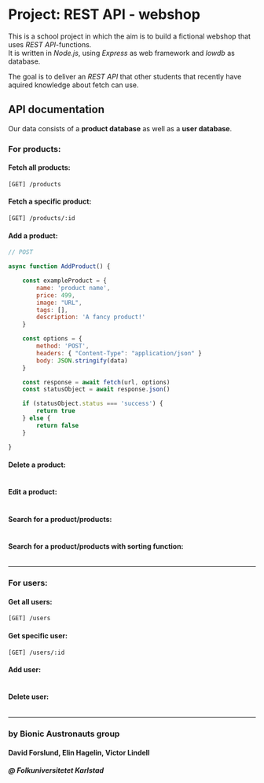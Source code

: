 # Project: REST API - webshop
  
       

This is a school project in which the aim is to build a fictional webshop that uses *REST API*-functions.  
It is written in *Node.js*, using *Express* as web framework and *lowdb* as database.

The goal is to deliver an *REST API* that other students that recently have aquired knowledge about fetch can use.

## API documentation
Our data consists of a **product database** as well as a **user database**.



### For products:


#### Fetch all products:
```
[GET] /products
```  

#### Fetch a specific product:
```
[GET] /products/:id
```

#### Add a product:
```js
// POST

async function AddProduct() {

    const exampleProduct = {
        name: 'product name',
        price: 499,
        image: "URL",
        tags: [],
        description: 'A fancy product!'
    }

    const options = {
        method: 'POST',
        headers: { "Content-Type": "application/json" }
        body: JSON.stringify(data)
    }

    const response = await fetch(url, options)
    const statusObject = await response.json()

    if (statusObject.status === 'success') {
        return true
    } else {
        return false
    }

}
```

#### Delete a product:
```
```

#### Edit a product:
```
```

#### Search for a product/products:
```
```

#### Search for a product/products with sorting function:
```
```

---
### For users:


#### Get all users:  
```
[GET] /users
```

#### Get specific user:
```
[GET] /users/:id
```

#### Add user:
```
```

#### Delete user:
```
```

---


### by Bionic Austronauts group
#### David Forslund, Elin Hagelin, Victor Lindell
##### @ Folkuniversitetet Karlstad